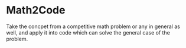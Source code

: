 # Math2Code

Take the concpet from a competitive math problem or any in general as well, and apply it into code which can solve the general case of the problem. 

